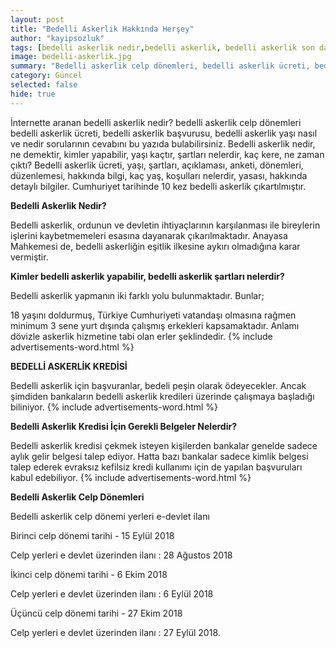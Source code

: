 ```yaml
---
layout: post
title: "Bedelli Askerlik Hakkında Herşey"
author: "kayipsozluk"
tags: [bedelli askerlik nedir,bedelli askerlik, bedelli askerlik son dakika, asal, bedelli,bedelli askerlik celp dönemleri,]
image: bedelli-askerlik.jpg
summary: "Bedelli askerlik celp dönemleri, bedelli askerlik ücreti, bedelli askerlik başvuru, bedelli askerlik yaşı, bedelli askerlik nedir"
category: Güncel
selected: false  
hide: true
---
```


İnternette aranan bedelli askerlik nedir? bedelli askerlik celp dönemleri bedelli askerlik ücreti, bedelli askerlik başvurusu, bedelli askerlik yaşı nasıl ve nedir sorularının cevabını bu yazıda bulabilirsiniz. Bedelli askerlik nedir, ne demektir, kimler yapabilir, yaşı kaçtır, şartları nelerdir, kaç kere, ne zaman çıktı? Bedelli askerlik ücreti, yaşı, şartları, açıklaması, anketi, dönemleri, düzenlemesi, hakkında bilgi, kaç yaş, koşulları nelerdir, yasası, hakkında detaylı bilgiler. Cumhuriyet tarihinde 10 kez bedelli askerlik çıkartılmıştır.

**Bedelli Askerlik Nedir?**

Bedelli askerlik, ordunun ve devletin ihtiyaçlarının karşılanması ile bireylerin işlerini kaybetmemeleri esasına dayanarak çıkarılmaktadır. Anayasa Mahkemesi de, bedelli askerliğin eşitlik ilkesine aykırı olmadığına karar vermiştir.


**Kimler bedelli askerlik yapabilir, bedelli askerlik şartları nelerdir?**

Bedelli askerlik yapmanın iki farklı yolu bulunmaktadır. Bunlar;

18 yaşını doldurmuş, Türkiye Cumhuriyeti vatandaşı olmasına rağmen minimum 3 sene yurt dışında çalışmış erkekleri kapsamaktadır. Anlamı dövizle askerlik hizmetine tabi olan erler şeklindedir.
{% include advertisements-word.html %}

**BEDELLİ ASKERLİK KREDİSİ**

Bedelli askerlik için başvuranlar, bedeli peşin olarak ödeyecekler. Ancak şimdiden bankaların bedelli askerlik kredileri üzerinde çalışmaya başladığı biliniyor.
{% include advertisements-word.html %}

**Bedelli Askerlik Kredisi İçin Gerekli Belgeler Nelerdir?**

Bedelli askerlik kredisi çekmek isteyen kişilerden bankalar genelde sadece aylık gelir belgesi talep ediyor. Hatta bazı bankalar sadece kimlik belgesi talep ederek evraksız kefilsiz kredi kullanımı için de yapılan başvuruları kabul edebiliyor. 
{% include advertisements-word.html %}

**Bedelli Askerlik Celp Dönemleri**

Bedelli askerlik celp dönemi yerleri e-devlet ilanı

Birinci celp dönemi tarihi - 15 Eylül 2018

Celp yerleri e devlet üzerinden ilanı : 28 Ağustos 2018

İkinci celp dönemi tarihi - 6 Ekim 2018

Celp yerleri e devlet üzerinden ilanı : 6 Eylül 2018

Üçüncü celp dönemi tarihi - 27 Ekim 2018

Celp yerleri e devlet üzerinden ilanı : 27 Eylül 2018.